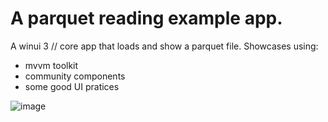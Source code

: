 # A parquet reading example app. 


A winui 3 // core app that loads and show a parquet file.
Showcases using:
 - mvvm toolkit
 - community components
 - some good UI pratices


![image](https://user-images.githubusercontent.com/2694199/173021898-e1e06572-58f4-4153-bc66-578fad87cb8b.png)
